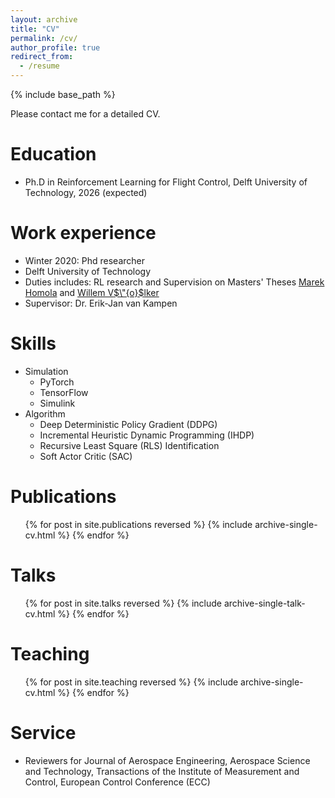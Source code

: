 ```yaml
---
layout: archive
title: "CV"
permalink: /cv/
author_profile: true
redirect_from:
  - /resume
---
```


{% include base_path %}

Please contact me for a detailed CV.

Education
======
* Ph.D in Reinforcement Learning for Flight Control, Delft University of Technology, 2026 (expected)


Work experience
======
  * Winter 2020: Phd researcher
  * Delft University of Technology
  * Duties includes: RL research and Supervision on Masters' Theses
    [Marek Homola](https://arc.aiaa.org/doi/abs/10.2514/6.2025-2793) and  [Willem V$\"{o}$lker](https://repository.tudelft.nl/record/uuid:a6b645d2-8d47-44d3-a4ad-1d5a6024f13f)
  * Supervisor: Dr. Erik-Jan van Kampen
  
Skills
======
* Simulation
  * PyTorch
  * TensorFlow
  * Simulink
* Algorithm
  * Deep Deterministic Policy Gradient (DDPG)
  * Incremental Heuristic Dynamic Programming (IHDP)
  * Recursive Least Square (RLS) Identification
  * Soft Actor Critic (SAC)

Publications
======
  <ul>{% for post in site.publications reversed %}
    {% include archive-single-cv.html %}
  {% endfor %}</ul>
  
Talks
======
  <ul>{% for post in site.talks reversed %}
    {% include archive-single-talk-cv.html  %}
  {% endfor %}</ul>
  
Teaching
======
  <ul>{% for post in site.teaching reversed %}
    {% include archive-single-cv.html %}
  {% endfor %}</ul>
  
Service
======
* Reviewers for Journal of Aerospace Engineering, Aerospace Science and Technology, Transactions of the Institute of Measurement and Control, European Control Conference (ECC)
